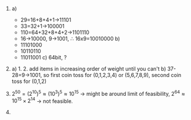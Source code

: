 1. a)
	- 29=16+8+4+1->11101
	- 33=32+1->100001
	- 110=64+32+8+4+2->1101110
	- 16->10000, 9->1001, $\therefore$ 16x9=10010000
	b)
	- 11101000
	- 10110110
	- 11011001
	c) 64bit, ?
2. a)
	1.
	2. add items in increasing order of weight until you can't
b) 37-28=9->1001, so first coin toss for (0,1,2,3,4) or (5,6,7,8,9), second coin toss for (0,1,2)

3. $2^{50}=(2^{10})^5\approx(10^3)^5\approx10^{15}$ -> might be around limit of feasibility, $2^{64}\approx 10^{15}\times2^{14}$ -> not feasible. 
4. 